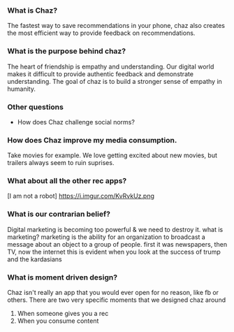 ### What is Chaz?
The fastest way to save recommendations in your phone, chaz also creates the most efficient way to provide feedback on recommendations.
### What is the purpose behind chaz?
The heart of friendship is empathy and understanding. Our digital world makes it difficult to provide authentic feedback and demonstrate understanding. The goal of chaz is to build a stronger sense of empathy in humanity.


### Other questions
 - How does Chaz challenge social norms?

### How does Chaz improve my media consumption.
Take movies for example. We love getting excited about new movies, but trailers
always seem to ruin suprises.

### What about all the other rec apps?
[I am not a robot] https://i.imgur.com/KvRvkUz.png


### What is our contrarian belief?
Digital marketing is becoming too powerful & we need to destroy it.
what is marketing? marketing is the ability for an organization to broadcast a message about an object to a group of people. first it was newspapers, then TV, now the internet
this is evident when you look at the success of trump and the kardasians


### What is moment driven design?
Chaz isn't really an app that you would ever open for no reason, like fb or others.
There are two very specific moments that we designed chaz around
1) When someone gives you a rec
2) When you consume content

